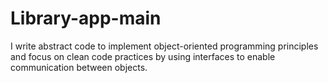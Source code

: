 # Library-app-main
I write abstract code to implement object-oriented programming principles and focus on clean code practices by using interfaces to enable communication between objects. 
